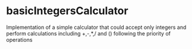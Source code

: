 # basicIntegersCalculator
Implementation of a simple calculator that could accept only integers and perform calculations including +,-,*,/ and () following the priority of operations 
